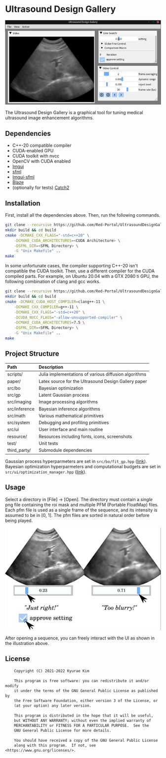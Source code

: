 
# Ultrasound Design Gallery

![](resource/screenshots/ui.png)

The Ultrasound Design Gallery is a graphical tool for tuning medical ultrasound image enhancement algorithms.

## Dependencies
* C++-20 compatible compiler
* CUDA-enabled GPU
* CUDA toolkit with nvcc
* OpenCV with CUDA enabled
* [Imgui](https://github.com/ocornut/imgui)
* [sfml](https://www.sfml-dev.org/)
* [Imgui-sfml](https://github.com/eliasdaler/imgui-sfml)
* [Blaze](https://bitbucket.org/blaze-lib/blaze)
* (optionally for tests) [Catch2](https://github.com/catchorg/Catch2)

## Installation

First, install all the dependencies above.
Then, run the following commands.

```sh
git clone --recursive https://github.com/Red-Portal/UltrasoundDesignGallery.git
mkdir build && cd build 
cmake -DCMAKE_CXX_FLAGS="-std=c++20" \
	-DCMAKE_CUDA_ARCHITECTURES=<CUDA Architecture> \
	-DSFML_DIR=<SFML Directory> \
	-G "Unix Makefile" ..
make
```

In some unfortunate cases, the compiler supporting C++-20 isn't compatible the CUDA toolkit.
Then, use a different compiler for the CUDA compiled parts.
For example, on Ubuntu 20.04 with a GTX 2080 ti GPU, the following combination of clang and gcc works.

```sh
git clone --recursive https://github.com/Red-Portal/UltrasoundDesignGallery.git
mkdir build && cd build 
cmake -DCMAKE_CUDA_HOST_COMPILER=clang++-11 \
	-DCMAKE_CXX_COMPILER=g++-11 \
	-DCMAKE_CXX_FLAGS="-std=c++20" \
	-DCUDA_NVCC_FLAGS="-allow-unsupported-compiler" \
	-DCMAKE_CUDA_ARCHITECTURES=7.5 \
	-DSFML_DIR=<SFML Directory> \
	-G "Unix Makefile" ..
make
```

## Project Structure
| Path  | Description  |
|:--|:--|
| scripts/ | Julia implementations of various diffusion algorithms |
| paper/ | Latex source for the Ultrasound Design Gallery paper |
| src/bo | Bayesian optimization |
| src/gp | Latent Gaussian process |
| src/imaging | Image processing algorithms |
| src/inference | Bayesian inference algorithms |
| src/math | Various mathematical primitives |
| src/system | Debugging and profiling primitives |
| src/ui | User interface and main routine |
| resource/ | Resources including fonts, icons, screenshots |
| test/ | Unit tests |
| third_party/ | Submodule dependencies |

Gaussian process hyperparmeters are set in `src/bo/fit_gp.hpp` ([link](https://github.com/Red-Portal/UltrasoundDesignGallery/blob/8a2e83cc3cc7a1db3f00cce266bc7832d05ac0e4/src/bo/fit_gp.hpp#L32)).
Bayesian optimization hyperparmeters and computational budgets are set in `src/ui/optimization_manager.hpp` ([link](https://github.com/Red-Portal/UltrasoundDesignGallery/blob/8a2e83cc3cc7a1db3f00cce266bc7832d05ac0e4/src/ui/optimization_manager.cpp#L34)).

## Usage

Select a directory in [File] -> [Open].
The directory must contain a *single* png file containing the roi mask and multiple PFM (Portable FloatMap) files.
Each pfm file is used as a single frame of the sequence, and its intensity is assumed to be in [0, 1].
The pfm files are sorted in natural order before being played.

![](resource/screenshots/ui_interaction.png)

After opening a sequence, you can freely interact with the UI as shown in the illustration above.

## License

```
    Copyright (C) 2021-2022 Kyurae Kim

    This program is free software: you can redistribute it and/or modify
    it under the terms of the GNU General Public License as published by
    the Free Software Foundation, either version 3 of the License, or
    (at your option) any later version.

    This program is distributed in the hope that it will be useful,
    but WITHOUT ANY WARRANTY; without even the implied warranty of
    MERCHANTABILITY or FITNESS FOR A PARTICULAR PURPOSE.  See the
    GNU General Public License for more details.

    You should have received a copy of the GNU General Public License
    along with this program.  If not, see <https://www.gnu.org/licenses/>.
```

